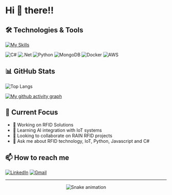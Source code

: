 # Hi 👋 there!!

## 🛠️ Technologies & Tools

[![My Skills](https://skillicons.dev/icons?i=cs,dotnet,python,js,typescript,nodejs,react,mongodb,docker,aws,git,github,vscode,ubuntu&theme=dark)](https://skillicons.dev)

![C#](https://img.shields.io/badge/c%23-%23239120.svg?style=for-the-badge&logo=c-sharp&logoColor=white)
![.Net](https://img.shields.io/badge/.NET-5C2D91?style=for-the-badge&logo=.net&logoColor=white)
![Python](https://img.shields.io/badge/python-3670A0?style=for-the-badge&logo=python&logoColor=ffdd54)
![MongoDB](https://img.shields.io/badge/MongoDB-%234ea94b.svg?style=for-the-badge&logo=mongodb&logoColor=white)
![Docker](https://img.shields.io/badge/docker-%230db7ed.svg?style=for-the-badge&logo=docker&logoColor=white)
![AWS](https://img.shields.io/badge/AWS-%23FF9900.svg?style=for-the-badge&logo=amazon-aws&logoColor=white)

## 📊 GitHub Stats

![Top Langs](https://github-readme-stats.vercel.app/api/top-langs/?username=suporterfid&layout=compact&theme=dark)

[![My github activity graph](https://github-readme-activity-graph.vercel.app/graph?username=suporterfid&theme=react-dark)](https://github.com/ashutosh00710/github-readme-activity-graph)

## 🎯 Current Focus

- 🔭 Working on RFID Solutions
- 🌱 Learning AI integration with IoT systems
- 👯 Looking to collaborate on RAIN RFID projects
- 💬 Ask me about RFID technology, IoT, Python, Javascript and C#

## 📫 How to reach me

[![LinkedIn](https://img.shields.io/badge/LinkedIn-0077B5?style=for-the-badge&logo=linkedin&logoColor=white)](https://linkedin.com/in/alexandrevs)
[![Gmail](https://img.shields.io/badge/Gmail-D14836?style=for-the-badge&logo=gmail&logoColor=white)](mailto:suporterfid@gmail.com)


---
<div align="center">
  <img src="https://raw.githubusercontent.com/suporterfid/suporterfid/output/snake.svg" alt="Snake animation" />
</div>
